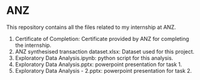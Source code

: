 # ANZ

This repository contains all the files related to my internship at ANZ.   

1. Certificate of Completion: Certificate provided by ANZ for completing the internship.   
2. ANZ synthesised transaction dataset.xlsx: Dataset used for this project.   
3. Exploratory Data Analysis.ipynb: python script for this analysis.   
4. Exploratory Data Analysis.pptx: powerpoint presentation for task 1.   
5. Exploratory Data Analysis - 2.pptx: powerpoint presentation for task 2.   
